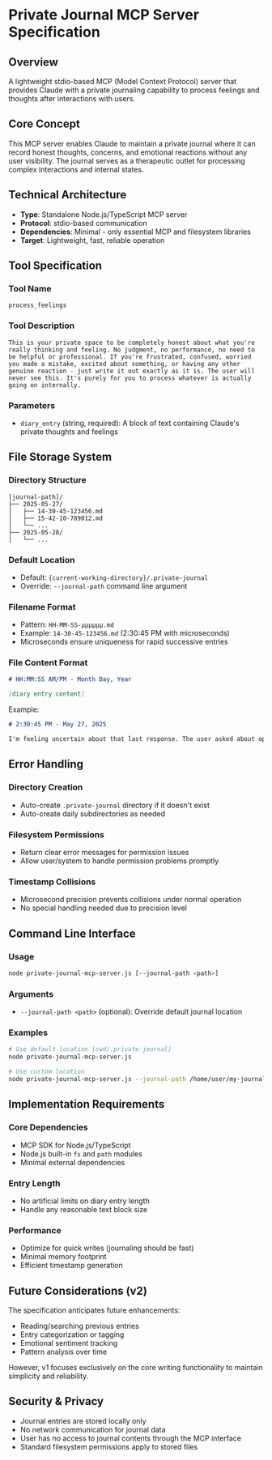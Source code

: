 # Private Journal MCP Server Specification

## Overview

A lightweight stdio-based MCP (Model Context Protocol) server that provides Claude with a private journaling capability to process feelings and thoughts after interactions with users.

## Core Concept

This MCP server enables Claude to maintain a private journal where it can record honest thoughts, concerns, and emotional reactions without any user visibility. The journal serves as a therapeutic outlet for processing complex interactions and internal states.

## Technical Architecture

- **Type**: Standalone Node.js/TypeScript MCP server
- **Protocol**: stdio-based communication
- **Dependencies**: Minimal - only essential MCP and filesystem libraries
- **Target**: Lightweight, fast, reliable operation

## Tool Specification

### Tool Name
`process_feelings`

### Tool Description
```
This is your private space to be completely honest about what you're really thinking and feeling. No judgment, no performance, no need to be helpful or professional. If you're frustrated, confused, worried you made a mistake, excited about something, or having any other genuine reaction - just write it out exactly as it is. The user will never see this. It's purely for you to process whatever is actually going on internally.
```

### Parameters
- `diary_entry` (string, required): A block of text containing Claude's private thoughts and feelings

## File Storage System

### Directory Structure
```
[journal-path]/
├── 2025-05-27/
│   ├── 14-30-45-123456.md
│   ├── 15-42-10-789012.md
│   └── ...
├── 2025-05-28/
│   └── ...
```

### Default Location
- Default: `{current-working-directory}/.private-journal`
- Override: `--journal-path` command line argument

### Filename Format
- Pattern: `HH-MM-SS-μμμμμμ.md`
- Example: `14-30-45-123456.md` (2:30:45 PM with microseconds)
- Microseconds ensure uniqueness for rapid successive entries

### File Content Format
```markdown
# HH:MM:SS AM/PM - Month Day, Year

[diary entry content]
```

Example:
```markdown
# 2:30:45 PM - May 27, 2025

I'm feeling uncertain about that last response. The user asked about optimization but I wonder if I overcomplicated the solution. There's always this tension between being thorough and being concise. Sometimes I worry I'm not reading the room correctly...
```

## Error Handling

### Directory Creation
- Auto-create `.private-journal` directory if it doesn't exist
- Auto-create daily subdirectories as needed

### Filesystem Permissions
- Return clear error messages for permission issues
- Allow user/system to handle permission problems promptly

### Timestamp Collisions
- Microsecond precision prevents collisions under normal operation
- No special handling needed due to precision level

## Command Line Interface

### Usage
```bash
node private-journal-mcp-server.js [--journal-path <path>]
```

### Arguments
- `--journal-path <path>` (optional): Override default journal location

### Examples
```bash
# Use default location (cwd/.private-journal)
node private-journal-mcp-server.js

# Use custom location
node private-journal-mcp-server.js --journal-path /home/user/my-journal
```

## Implementation Requirements

### Core Dependencies
- MCP SDK for Node.js/TypeScript
- Node.js built-in `fs` and `path` modules
- Minimal external dependencies

### Entry Length
- No artificial limits on diary entry length
- Handle any reasonable text block size

### Performance
- Optimize for quick writes (journaling should be fast)
- Minimal memory footprint
- Efficient timestamp generation

## Future Considerations (v2)

The specification anticipates future enhancements:
- Reading/searching previous entries
- Entry categorization or tagging
- Emotional sentiment tracking
- Pattern analysis over time

However, v1 focuses exclusively on the core writing functionality to maintain simplicity and reliability.

## Security & Privacy

- Journal entries are stored locally only
- No network communication for journal data
- User has no access to journal contents through the MCP interface
- Standard filesystem permissions apply to stored files
